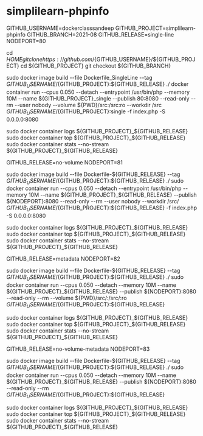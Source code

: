 # simplilearn-phpinfo
GITHUB_USERNAME=dockerclasssandeep
GITHUB_PROJECT=simplilearn-phpinfo
GITHUB_BRANCH=2021-08
GITHUB_RELEASE=single-line
NODEPORT=80

cd ${HOME}
git clone https://github.com/${GITHUB_USERNAME}/${GITHUB_PROJECT}
cd ${GITHUB_PROJECT}
git checkout ${GITHUB_BRANCH}

sudo docker image build --file Dockerfile_SingleLine --tag ${GITHUB_USERNAME}/${GITHUB_PROJECT}:${GITHUB_RELEASE} ./
docker container run --cpus 0.050 --detach --entrypoint /usr/bin/php --memory 10M --name ${GITHUB_PROJECT}_single --publish 80:8080 --read-only --rm --user nobody --volume ${PWD}/src:/src:ro --workdir /src ${GITHUB_USERNAME}/${GITHUB_PROJECT}:single -f index.php -S 0.0.0.0:8080

sudo docker container logs ${GITHUB_PROJECT}_${GITHUB_RELEASE} 
sudo docker container top ${GITHUB_PROJECT}_${GITHUB_RELEASE} 
sudo docker container stats --no-stream ${GITHUB_PROJECT}_${GITHUB_RELEASE}  


GITHUB_RELEASE=no-volume
NODEPORT=81

sudo docker image build --file Dockerfile-${GITHUB_RELEASE} --tag ${GITHUB_USERNAME}/${GITHUB_PROJECT}:${GITHUB_RELEASE} ./
sudo docker container run --cpus 0.050 --detach --entrypoint /usr/bin/php --memory 10M --name ${GITHUB_PROJECT}_${GITHUB_RELEASE} --publish ${NODEPORT}:8080 --read-only --rm --user nobody --workdir /src/ ${GITHUB_USERNAME}/${GITHUB_PROJECT}:${GITHUB_RELEASE} -f index.php -S 0.0.0.0:8080

sudo docker container logs ${GITHUB_PROJECT}_${GITHUB_RELEASE} 
sudo docker container top ${GITHUB_PROJECT}_${GITHUB_RELEASE} 
sudo docker container stats --no-stream ${GITHUB_PROJECT}_${GITHUB_RELEASE}

GITHUB_RELEASE=metadata
NODEPORT=82

sudo docker image build --file Dockerfile-${GITHUB_RELEASE} --tag ${GITHUB_USERNAME}/${GITHUB_PROJECT}:${GITHUB_RELEASE} ./
sudo docker container run --cpus 0.050 --detach --memory 10M --name ${GITHUB_PROJECT}_${GITHUB_RELEASE} --publish ${NODEPORT}:8080 --read-only --rm --volume ${PWD}/src/:/src/:ro ${GITHUB_USERNAME}/${GITHUB_PROJECT}:${GITHUB_RELEASE}

sudo docker container logs ${GITHUB_PROJECT}_${GITHUB_RELEASE} 
sudo docker container top ${GITHUB_PROJECT}_${GITHUB_RELEASE} 
sudo docker container stats --no-stream ${GITHUB_PROJECT}_${GITHUB_RELEASE}

GITHUB_RELEASE=no-volume-metadata
NODEPORT=83

sudo docker image build --file Dockerfile-${GITHUB_RELEASE} --tag ${GITHUB_USERNAME}/${GITHUB_PROJECT}:${GITHUB_RELEASE} ./
sudo docker container run --cpus 0.050 --detach --memory 10M --name ${GITHUB_PROJECT}_${GITHUB_RELEASE} --publish ${NODEPORT}:8080 --read-only --rm ${GITHUB_USERNAME}/${GITHUB_PROJECT}:${GITHUB_RELEASE}

sudo docker container logs ${GITHUB_PROJECT}_${GITHUB_RELEASE} 
sudo docker container top ${GITHUB_PROJECT}_${GITHUB_RELEASE} 
sudo docker container stats --no-stream ${GITHUB_PROJECT}_${GITHUB_RELEASE}
